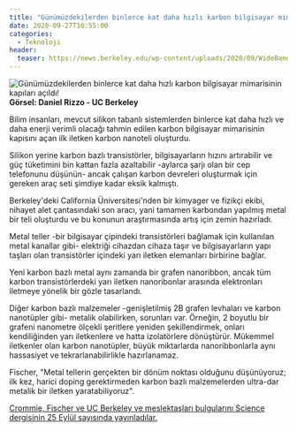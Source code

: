 ```yaml
---
title: "Günümüzdekilerden binlerce kat daha hızlı karbon bilgisayar mimarisinin kapıları açıldı!"
date: 2020-09-27T10:55:00
categories:
  - Teknoloji
header:
  teaser: https://news.berkeley.edu/wp-content/uploads/2020/09/WideBandImage750px.jpg
---
```

![Günümüzdekilerden binlerce kat daha hızlı karbon bilgisayar mimarisinin kapıları açıldı!](https://news.berkeley.edu/wp-content/uploads/2020/09/WideBandImage750px.jpg) **Görsel: Daniel Rizzo - UC Berkeley**

Bilim insanları, mevcut silikon tabanlı sistemlerden binlerce kat daha hızlı ve daha enerji verimli olacağı tahmin edilen karbon bilgisayar mimarisinin kapısını açan ilk iletken karbon nanoteli oluşturdu.

Silikon yerine karbon bazlı transistörler, bilgisayarların hızını artırabilir ve güç tüketimini bin kattan fazla azaltabilir -aylarca şarjı olan bir cep telefonunu düşünün- ancak çalışan karbon devreleri oluşturmak için gereken araç seti şimdiye kadar eksik kalmıştı.

Berkeley'deki California Üniversitesi'nden bir kimyager ve fizikçi ekibi, nihayet alet çantasındaki son aracı, yani tamamen karbondan yapılmış metal bir teli oluşturdu ve bu konunun araştırmasında artış için zemin hazırladı.

Metal teller -bir bilgisayar çipindeki transistörleri bağlamak için kullanılan metal kanallar gibi- elektriği cihazdan cihaza taşır ve bilgisayarların yapı taşları olan transistörler içindeki yarı iletken elemanları birbirine bağlar.

Yeni karbon bazlı metal aynı zamanda bir grafen nanoribbon, ancak tüm karbon transistörlerdeki yarı iletken nanoribonlar arasında elektronları iletmeye yönelik bir gözle tasarlandı.

Diğer karbon bazlı malzemeler -genişletilmiş 2B grafen levhaları ve karbon nanotüpler gibi- metalik olabilirken, sorunları var. Örneğin, 2 boyutlu bir grafeni nanometre ölçekli şeritlere yeniden şekillendirmek, onları kendiliğinden yarı iletkenlere ve hatta izolatörlere dönüştürür. Mükemmel iletkenler olan karbon nanotüpler, büyük miktarlarda nanoribbonlarla aynı hassasiyet ve tekrarlanabilirlikle hazırlanamaz.

Fischer, "Metal tellerin gerçekten bir dönüm noktası olduğunu düşünüyoruz; ilk kez, harici doping gerektirmeden karbon bazlı malzemelerden ultra-dar metalik bir iletken yaratabiliyoruz".

[Crommie, Fischer ve UC Berkeley ve meslektaşları bulgularını Science dergisinin 25 Eylül sayısında yayınladılar.](https://science.sciencemag.org/content/369/6511/1597)
